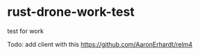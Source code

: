 # rust-drone-work-test
test for work 

Todo: add client with this https://github.com/AaronErhardt/relm4



